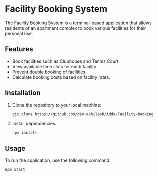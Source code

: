 # Facility Booking System

The Facility Booking System is a terminal-based application that allows residents of an apartment complex to book various facilities for their personal use.

## Features

- Book facilities such as Clubhouse and Tennis Court.
- View available time slots for each facility.
- Prevent double booking of facilities.
- Calculate booking costs based on facility rates.

## Installation

1. Clone the repository to your local machine:

    ```bash
    git clone https://github.com/dev-akhilesh/Adda-Facility-booking
    ```

2. Install dependencies:

    ```bash
    npm install
    ```

## Usage

To run the application, use the following command:

```bash
npm start
```